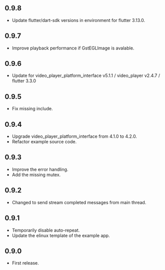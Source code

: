 ## 0.9.8
* Update flutter/dart-sdk versions in environment for flutter 3.13.0.

## 0.9.7
* Improve playback performance if GstEGLImage is avalable.

## 0.9.6
* Update for video_player_platform_interface v5.1.1 / video_player v2.4.7 / flutter 3.3.0

## 0.9.5
* Fix missing include.

## 0.9.4
* Upgrade video_player_platform_interface from 4.1.0 to 4.2.0.
* Refactor example source code.

## 0.9.3
* Improve the error handling.
* Add the missing mutex.

## 0.9.2
* Changed to send stream completed messages from main thread.

## 0.9.1
* Temporarily disable auto-repeat.
* Update the elinux template of the example app.

## 0.9.0
* First release.
